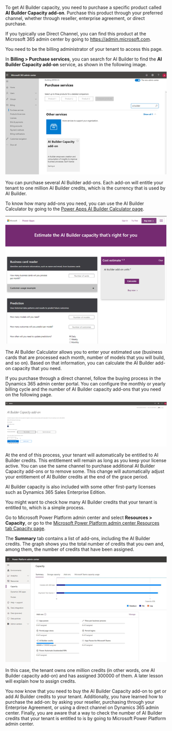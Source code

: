 To get AI Builder capacity, you need to purchase a specific product called **AI Builder Capacity add-on**. Purchase this product through your preferred channel, whether through reseller, enterprise agreement, or direct purchase.

If you typically use Direct Channel, you can find this product at the Microsoft 365 admin center by going to <https://admin.microsoft.com>.

You need to be the billing administrator of your tenant to access this page.

In **Billing > Purchase services**, you can search for AI
Builder to find the **AI Builder Capacity add-on** service, as shown in the following image.

![Microsoft 365 admin center open to the Billing tab Purchase services page. The A I Builder Capacity add-on appear below Other services.](../media/image1.png)

You can purchase several AI Builder add-ons. Each add-on will entitle your tenant to one million AI Builder credits, which is the currency that is used by AI Builder.

To know how many add-ons you need, you can use the AI Builder Calculator by going to the
[Power Apps AI Builder Calculator page](https://powerapps.microsoft.com/ai-builder-calculator/).

![Power Apps A I Builder Calculator page has a Cost estimate tile that allows you to calculate the cost of A I Builder add-on units.](../media/image2.png)

The AI Builder Calculator allows you to enter your estimated use (business cards that are processed each month, number of models that you will build, and so on). Based on that information, you can calculate the AI Builder add-on capacity that you need.

If you purchase through a direct channel, follow the buying process in the Dynamics 365 admin center portal. You can configure the monthly or yearly billing cycle and the number of AI Builder capacity add-ons that you need on the following page.

![A screenshot of the Admin center portal on the A I Builder Capacity add-on page.](../media/image3.png)

At the end of this process, your tenant will automatically be entitled to AI Builder credits. This entitlement will remain as long as you keep your license active. You can use the same channel to purchase additional AI Builder Capacity add-ons or to remove some. This change will automatically adjust your entitlement of AI Builder credits at the end of the grace period.

AI Builder capacity is also included with some other first-party licenses such as Dynamics 365 Sales Enterprise Edition.

You might want to check how many AI Builder credits that your tenant is entitled to, which is a simple process.

Go to Microsoft Power Platform admin center and select **Resources > Capacity**, or go to the [Microsoft Power Platform admin center Resources tab Capacity page](https://admin.powerplatform.microsoft.com/resources/capacity).

The **Summary** tab contains a list of add-ons, including the AI Builder credits. The graph shows you the total number of credits that you own and, among them, the number of credits that have been assigned.

![A screenshot of Microsoft Power Platform admin center on the Capacity tab Summary page.](../media/image4.png)

In this case, the tenant owns one million credits (in other words, one AI Builder capacity add-on) and has assigned 300000 of them. A later lesson will explain how to assign credits.

You now know that you need to buy the AI Builder Capacity add-on to get or add AI Builder credits to your tenant. Additionally, you have learned how to purchase the add-on: by asking your reseller, purchasing through your Enterprise Agreement, or using a direct channel on Dynamics 365 admin center. Finally, you are aware that a way to check the number of AI Builder credits that your tenant is entitled to is by going to Microsoft Power Platform admin center.

